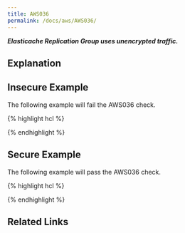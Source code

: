 ```yaml
---
title: AWS036
permalink: /docs/aws/AWS036/
---
```


***Elasticache Replication Group uses unencrypted traffic.***

## Explanation



## Insecure Example

The following example will fail the AWS036 check.

{% highlight hcl %}

{% endhighlight %}

## Secure Example

The following example will pass the AWS036 check.

{% highlight hcl %}

{% endhighlight %}

## Related Links


